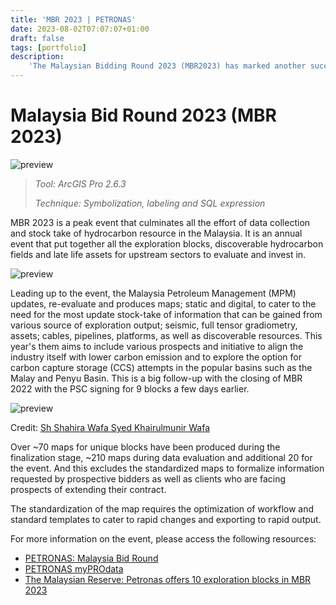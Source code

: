 ```yaml
---
title: 'MBR 2023 | PETRONAS'
date: 2023-08-02T07:07:07+01:00
draft: false
tags: [portfolio]
description: 
    'The Malaysian Bidding Round 2023 (MBR2023) has marked another successful year for PETRONAS.'
---
```

# Malaysia Bid Round 2023 (MBR 2023)

![preview](/image/blog/mbr2023_01.jpg) 

> *Tool: ArcGIS Pro 2.6.3*<br>
> 
> *Technique: Symbolization, labeling and SQL expression*

MBR 2023 is a peak event that culminates all the effort of data collection and stock take of hydrocarbon resource in the Malaysia. It is an annual event that put together all the exploration blocks, discoverable hydrocarbon fields and late life assets for upstream sectors to evaluate and invest in.

![preview](/image/blog/mbr2023_02.jpg)

Leading up to the event, the Malaysia Petroleum Management (MPM) updates, re-evaluate and produces maps; static and digital, to cater to the need for the most update stock-take of information that can be gained from various source of exploration output; seismic, full tensor gradiometry, assets; cables, pipelines, platforms, as well as discoverable resources. This year's them aims to include various prospects and initiative to align the industry itself with lower carbon emission and to explore the option for carbon capture storage (CCS) attempts in the popular basins such as the Malay and Penyu Basin. This is a big follow-up with the closing of MBR 2022 with the PSC signing for 9 blocks a few days earlier.

![preview](/image/blog/mbr2023_03.jpg)

Credit: [Sh Shahira Wafa Syed Khairulmunir Wafa](https://www.linkedin.com/posts/sharifah-shahira-wafa-66630b55_alhamdulillahall-praise-to-god-managed-activity-7031617690708430848-sxcD/)

Over \~70 maps for unique blocks have been produced during the finalization stage, \~210 maps during data evaluation and additional 20 for the event. And this excludes the standardized maps to formalize information requested by prospective bidders as well as clients who are facing prospects of extending their contract.

The standardization of the map requires the optimization of workflow and standard templates to cater to rapid changes and exporting to rapid output.

For more information on the event, please access the following resources:

- [PETRONAS: Malaysia Bid Round](<https://href.li/?https://www.petronas.com/myprodata/mbr>)
- [PETRONAS myPROdata](<https://t.umblr.com/redirect?z=https%3A%2F%2Fwww.linkedin.com%2Fposts%2Fpetronas_petronasmyprodata-petronasmyprodata-petronasmyprodata-activity-7026884085931274240-wgPt%3Futm_source%3Dshare%26utm_medium%3Dmember_desktop&t=MzMzZGIwY2Y5YjM2ZDBkMGJmNGNlNTc0MTcwNjI3OWY0N2E3M2VjNyw0NTRjYzM4MmU2NzhlZGI0MzFlMDcxNGIxYzk5Y2IyN2JmODA3ZTRk&ts=1690956092>)
- [The Malaysian Reserve: Petronas offers 10 exploration blocks in MBR 2023](<https://t.umblr.com/redirect?z=https%3A%2F%2Fwww.linkedin.com%2Fposts%2Fpetronas_petronasmyprodata-petronasmyprodata-petronasmyprodata-activity-7026884085931274240-wgPt%3Futm_source%3Dshare%26utm_medium%3Dmember_desktop&t=MzMzZGIwY2Y5YjM2ZDBkMGJmNGNlNTc0MTcwNjI3OWY0N2E3M2VjNyw0NTRjYzM4MmU2NzhlZGI0MzFlMDcxNGIxYzk5Y2IyN2JmODA3ZTRk&ts=1690956092>)

<!-- -->



